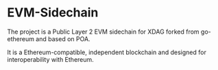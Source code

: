 # EVM-Sidechain
The project is a  Public Layer 2 EVM sidechain for XDAG forked from go-ethereum and based on POA.

It is a  Ethereum-compatible, independent blockchain and designed for interoperability with Ethereum.
